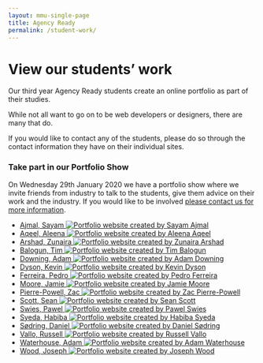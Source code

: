 ```yaml
---
layout: mmu-single-page
title: Agency Ready
permalink: /student-work/
---
```


# View our students’ work

<!-- In mid-November our third year Agency Ready students complete the first version of their portfolio websites.

You will be able to find screenshots and links to the sites soon after they are submitted. -->

Our third year Agency Ready students create an online portfolio as part of their studies.

While not all want to go on to be web developers or designers, there are many that do.

If you would like to contact any of the students, please do so through the contact information they have on their individual sites.

<div class="box">
<h3>Take part in our Portfolio Show</h3>

On Wednesday 29th January 2020 we have a portfolio show where we invite friends from industry to talk to the students, give them advice on their work and the industry. If you would like to be involved <a href="/about-contact/">please contact us for more information</a>.

</div>

<div class="full-width student-grid">
<ul>

<li><a href="http://17073275.webdevmmu.uk">Ajmal, Sayam <img src="../assets/img/screenshots/student-site-0.png" alt="Portfolio website created by Sayam Ajmal" /></a></li>



<li><a href="http://17026702.webdevmmu.uk">Aqeel, Aleena <img src="../assets/img/screenshots/student-site-1.png" alt="Portfolio website created by Aleena Aqeel" /></a></li>

<li><a href="http://17072239.webdevmmu.uk">Arshad, Zunaira <img src="../assets/img/screenshots/student-site-2.png" alt="Portfolio website created by Zunaira Arshad" /></a></li>

<li><a href="http://17102927.webdevmmu.uk">Balogun, Tim <img src="../assets/img/screenshots/student-site-3.png" alt="Portfolio website created by Tim Balogun" /></a></li>

<li><a href="http://17068764.webdevmmu.uk">Downing, Adam <img src="../assets/img/screenshots/student-site-5.png" alt="Portfolio website created by Adam Downing" /></a></li>

<li><a href="http://17076251.webdevmmu.uk">Dyson, Kevin <img src="../assets/img/screenshots/student-site-6.png" alt="Portfolio website created by Kevin Dyson" /></a></li>

<li><a href="http://16052344.webdevmmu.uk">Ferreira, Pedro <img src="../assets/img/screenshots/student-site-8.png" alt="Portfolio website created by Pedro Ferreira" /></a></li>

<li><a href="http://17076460.webdevmmu.uk">Moore, Jamie <img src="../assets/img/screenshots/student-site-11.png" alt="Portfolio website created by Jamie Moore" /></a></li>

<li><a href="http://17071012.webdevmmu.uk">Pierre-Powell, Zac <img src="../assets/img/screenshots/student-site-12.png" alt="Portfolio website created by Zac Pierre-Powell" /></a></li>

<li><a href="http://17083372.webdevmmu.uk">Scott, Sean <img src="../assets/img/screenshots/student-site-13.png" alt="Portfolio website created by Sean Scott" /></a></li>

<li><a href="http://17083809.webdevmmu.uk">Swies, Pawel <img src="../assets/img/screenshots/student-site-14.png" alt="Portfolio website created by Pawel Swies" /></a></li>

<li><a href="http://17031120.webdevmmu.uk">Syeda, Habiba <img src="../assets/img/screenshots/student-site-15.png" alt="Portfolio website created by Habiba Syeda" /></a></li>

<li><a href="http://17085190.webdevmmu.uk">Sødring, Daniel <img src="../assets/img/screenshots/student-site-16.png" alt="Portfolio website created by Daniel Sødring" /></a></li>

<li><a href="http://17079760.webdevmmu.uk">Vallo, Russell <img src="../assets/img/screenshots/student-site-18.png" alt="Portfolio website created by Russell Vallo" /></a></li>

<li><a href="http://17076386.webdevmmu.uk">Waterhouse, Adam <img src="../assets/img/screenshots/student-site-19.png" alt="Portfolio website created by Adam Waterhouse" /></a></li>

<li><a href="http://17099427.webdevmmu.uk">Wood, Joseph <img src="../assets/img/screenshots/student-site-20.png" alt="Portfolio website created by Joseph Wood" /></a></li>

</ul>
</div>
<!-- ../assets/img/../assets/img/screenshots/student-site0.png -->
<!-- 
<div class="full-width student-grid"><ul><li><a href="http://www.16060661.webdevmmu.uk">David Afonso<img src="../assets/img/screenshots/student-site0.png" /></a></li><li><a href="http://15075965.webdevmmu.uk">Hala Alghanim<img src="../assets/img/screenshots/student-site1.png" /></a></li><li><a href="http://www.16047244.webdevmmu.uk">Bronagh Allbright<img src="../assets/img/screenshots/student-site2.png" /></a></li><li><a href="http://www.16031723.webdevmmu.uk">Asad Ashfaq<img src="../assets/img/screenshots/student-site3.png" /></a></li><li><a href="http://www.16042901.webdevmmu.uk">Abdul Ayub<img src="../assets/img/screenshots/student-site4.png" /></a></li><li><a href="http://addambolger.co.uk/">Addam Bolger<img src="../assets/img/screenshots/student-site5.png" /></a></li><li><a href="https://www.ashleydutton.co.uk/">Ashley Dutton<img src="../assets/img/screenshots/student-site6.png" /></a></li><li><a href="http://www.16043281.webdevmmu.uk">Yasmin Epworth<img src="../assets/img/screenshots/student-site7.png" /></a></li><li><a href="http://www.16043480.webdevmmu.uk">Matthew Gibbons<img src="../assets/img/screenshots/student-site8.png" /></a></li><li><a href="http://www.harrygopsill.co.uk">Harry Gopsill<img src="../assets/img/screenshots/student-site9.png" /></a></li><li><a href="https://16021537.webdevmmu.uk/">Lewis Hall<img src="../assets/img/screenshots/student-site10.png" /></a></li><li><a href="http://www.15092314.webdevmmu.uk">Darius Kamiab<img src="../assets/img/screenshots/student-site11.png" /></a></li><li><a href="http://www.16016183.webdevmmu.uk">Nayem Khan<img src="../assets/img/screenshots/student-site12.png" /></a></li><li><a href="http://www.16056050.webdevmmu.uk">Xiaoxiao Liu<img src="../assets/img/screenshots/student-site13.png" /></a></li><li><a href="http://www.16038681.webdevmmu.uk">Joshua Martin<img src="../assets/img/screenshots/student-site14.png" /></a></li><li><a href="http://www.16044064.webdevmmu.uk">Mustahsin Mir<img src="../assets/img/screenshots/student-site15.png" /></a></li><li><a href="http://www.16011524.webdevmmu.uk">William Morgan<img src="../assets/img/screenshots/student-site16.png" /></a></li><li><a href="http://www.15099413.webdevmmu.uk">Omar Muhtadi<img src="../assets/img/screenshots/student-site17.png" /></a></li><li><a href="http://www.15077218.webdevmmu.uk">James Newsham<img src="../assets/img/screenshots/student-site18.png" /></a></li><li><a href="http://www.16010278.webdevmmu.uk">Zain Qazi<img src="../assets/img/screenshots/student-site19.png" /></a></li><li><a href="http://www.16032926.webdevmmu.uk">Muhammad Shahid<img src="../assets/img/screenshots/student-site20.png" /></a></li><li><a href="http://www.14051695.webdevmmu.uk">Oliver Tuck<img src="../assets/img/screenshots/student-site21.png" /></a></li><li><a href="http://www.16027044.webdevmmu.uk">Frazer Watson<img src="../assets/img/screenshots/student-site22.png" /></a></li><li><a href="http://www.16018868.webdevmmu.uk">Chloe Wilkinson<img src="../assets/img/screenshots/student-site23.png" /></a></li></ul></div> -->
